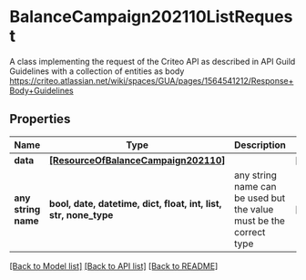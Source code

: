 # BalanceCampaign202110ListRequest

A class implementing the request of the Criteo API as described in API Guild Guidelines with a collection of entities as body  https://criteo.atlassian.net/wiki/spaces/GUA/pages/1564541212/Response+Body+Guidelines

## Properties
Name | Type | Description | Notes
------------ | ------------- | ------------- | -------------
**data** | [**[ResourceOfBalanceCampaign202110]**](ResourceOfBalanceCampaign202110.md) |  | [optional] 
**any string name** | **bool, date, datetime, dict, float, int, list, str, none_type** | any string name can be used but the value must be the correct type | [optional]

[[Back to Model list]](../README.md#documentation-for-models) [[Back to API list]](../README.md#documentation-for-api-endpoints) [[Back to README]](../README.md)


